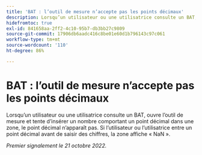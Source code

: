 ```yaml
---
title: 'BAT : l’outil de mesure n’accepte pas les points décimaux'
description: Lorsqu’un utilisateur ou une utilisatrice consulte un BAT, ouvre l’outil de mesure et tente d’insérer un nombre comportant un point décimal dans une zone, le point décimal n’apparaît pas. Si l’utilisateur saisit un point décimal avant de saisir des chiffres, la zone affiche NaN.
hidefromtoc: true
exl-id: 841658aa-2ff2-4c10-95b7-db3bb27c9809
source-git-commit: 17906db6aadc416c8be01e60d1b796143c97c061
workflow-type: tm+mt
source-wordcount: '110'
ht-degree: 86%

---
```


# BAT : l’outil de mesure n’accepte pas les points décimaux

<!--This article is on the WF and WFP TOC. By request.-->

Lorsqu’un utilisateur ou une utilisatrice consulte un BAT, ouvre l’outil de mesure et tente d’insérer un nombre comportant un point décimal dans une zone, le point décimal n’apparaît pas. Si l’utilisateur ou l’utilisatrice entre un point décimal avant de saisir des chiffres, la zone affiche « NaN ».

_Premier signalement le 21 octobre 2022._
